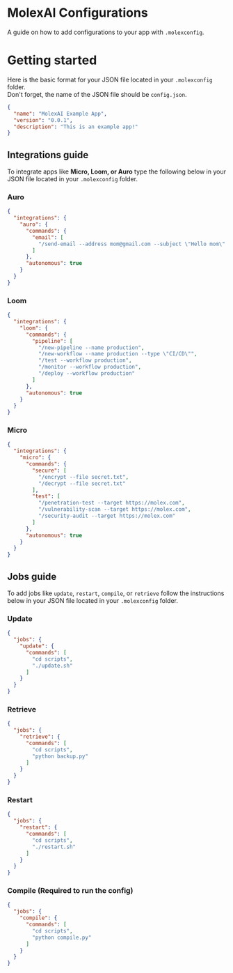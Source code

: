 # MolexAI Configurations
A guide on how to add configurations to your app with `.molexconfig`.

# Getting started
Here is the basic format for your JSON file located in your `.molexconfig` folder.
<br>Don't forget, the name of the JSON file should be `config.json`.</br>

```json
{
  "name": "MolexAI Example App",
  "version": "0.0.1",
  "description": "This is an example app!"
}
```

## Integrations guide
To integrate apps like **Micro, Loom, or Auro** type the following below in your JSON file located in your `.molexconfig` folder.

### Auro
```json
{
  "integrations": {
    "auro": {
      "commands": {
        "email": [
          "/send-email --address mom@gmail.com --subject \"Hello mom\" --body \"How are you doing?\""
        ]
      },
      "autonomous": true
    }
  }
}
```
### Loom

```json
{
  "integrations": {
    "loom": {
      "commands": {
        "pipeline": [
          "/new-pipeline --name production",
          "/new-workflow --name production --type \"CI/CD\"",
          "/test --workflow production",
          "/monitor --workflow production",
          "/deploy --workflow production"
        ]
      },
      "autonomous": true
    }
  }
}
```
### Micro

```json
{
  "integrations": {
    "micro": {
      "commands": {
        "secure": [
          "/encrypt --file secret.txt",
          "/decrypt --file secret.txt"
        ],
        "test": [
          "/penetration-test --target https://molex.com",
          "/vulnerability-scan --target https://molex.com",
          "/security-audit --target https://molex.com"
        ]
      },
      "autonomous": true
    }
  }
}
```

## Jobs guide
To add jobs like `update`, `restart`, `compile`, or `retrieve` follow the instructions below in your JSON file located in your `.molexconfig` folder.

### Update
```json
{
  "jobs": {
    "update": {
      "commands": [
        "cd scripts",
        "./update.sh"
      ]
    }
  }
}
```

### Retrieve
```json
{
  "jobs": {
    "retrieve": {
      "commands": [
        "cd scripts",
        "python backup.py"
      ]
    }
  }
}
```

### Restart
```json
{
  "jobs": {
    "restart": {
      "commands": [
        "cd scripts",
        "./restart.sh"
      ]
    }
  }
}
```

### Compile (Required to run the config)
```json
{
  "jobs": {
    "compile": {
      "commands": [
        "cd scripts",
        "python compile.py"
      ]
    }
  }
}
```
